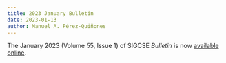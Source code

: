 ```yaml
---
title: 2023 January Bulletin
date: 2023-01-13
author: Manuel A. Pérez-Quiñones
---
```


The January 2023 (Volume 55, Issue 1) of SIGCSE _Bulletin_ is now [available online]({{"/about/bulletin/bulletin.55.1.pdf"|absolute_url}}).